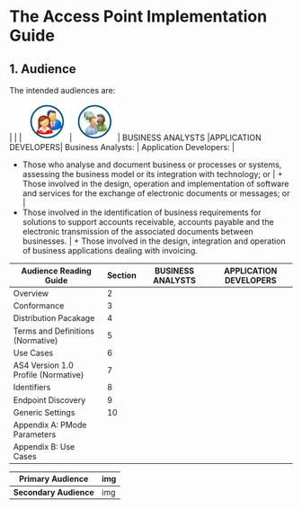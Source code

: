 # The Access Point Implementation Guide

## 1. Audience
The intended audiences are:
 
| | |
![BusinessAnalyst-Logo](/images/Businessanalyst.PNG)|![ApplicationDeveloper-Logo](/images/Applicationdeveloper.PNG)|
BUSINESS ANALYSTS |APPLICATION DEVELOPERS|
Business Analysts: | Application Developers: |
+ Those who analyse and document business or processes or systems, assessing the business model or its integration with technology; or | + Those involved in the design, operation and implementation of software and services for the exchange of electronic documents or messages; or |
+ Those involved in the identification of business requirements for solutions to support accounts receivable, accounts payable and the electronic transmission of the associated documents between businesses. | + Those involved in the design, integration and operation of business applications dealing with invoicing. 

 
Audience Reading Guide | Section | BUSINESS ANALYSTS| APPLICATION DEVELOPERS
---|---|---|---
Overview | 2 | | 
Conformance | 3 | | 
Distribution Pacakage | 4 | | 
Terms and Definitions (Normative) | 5 | | 
Use Cases | 6 | | 
AS4 Version 1.0 Profile (Normative) | 7 | | 
Identifiers | 8 | | 
Endpoint Discovery | 9 | | 
Generic Settings | 10 | | 
Appendix A: PMode Parameters|  | | 
Appendix B: Use Cases |  | | 
 	 
Primary Audience | img 
---|---
**Secondary Audience** | img



 



